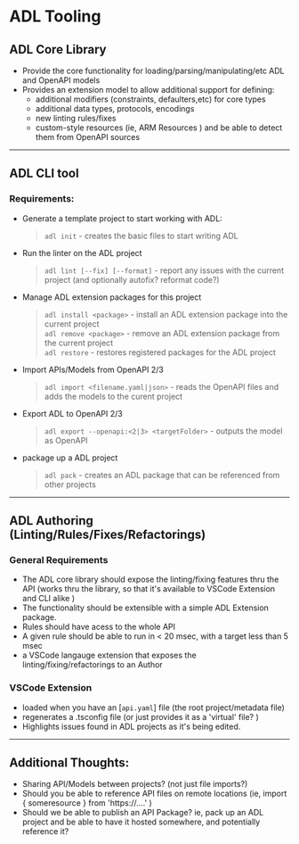 # ADL Tooling 

## ADL Core Library
- Provide the core functionality for loading/parsing/manipulating/etc ADL and OpenAPI models
- Provides an extension model to allow additional support for defining:
  - additional modifiers (constraints, defaulters,etc) for core types
  - additional data types, protocols, encodings
  - new linting rules/fixes
  - custom-style resources (ie, ARM Resources ) and be able to detect them from OpenAPI sources

<hr>

## ADL CLI tool

### Requirements:
- Generate a template project to start working with ADL:
  > `adl init`  - creates the basic files to start writing ADL

- Run the linter on the ADL project
  > `adl lint [--fix] [--format]` - report any issues with the current project  (and optionally autofix? reformat code?)

- Manage ADL extension packages for this project
  > `adl install <package>` - install an ADL extension package into the current project<br>
  > `adl remove <package>` - remove an ADL extension package from the current project<br>
  > `adl restore` - restores registered packages for the ADL project<br>

- Import APIs/Models from OpenAPI 2/3
  > `adl import <filename.yaml|json>` - reads the OpenAPI files and adds the models to the curent project

- Export ADL to OpenAPI 2/3
  > `adl export --openapi:<2|3> <targetFolder>` - outputs the model as OpenAPI 

- package up a ADL project
  > `adl pack`  - creates an ADL package that can be referenced from other projects
<hr>

## ADL Authoring (Linting/Rules/Fixes/Refactorings)

### General Requirements
- The ADL core library should expose the linting/fixing features thru the API (works thru the library, so that it's available to VSCode Extension and CLI alike )
- The functionality should be extensible with a simple ADL Extension package. 
- Rules should have acess to the whole API
- A given rule should be able to run in < 20 msec, with a target less than 5 msec
- a VSCode langauge extension that exposes the linting/fixing/refactorings to an Author

### VSCode Extension
- loaded when you have an [`api.yaml`] file (the root project/metadata file)
- regenerates a .tsconfig file (or just provides it as a 'virtual' file? )
- Highlights issues found in ADL projects as it's being edited.

<hr>

## Additional Thoughts:
- Sharing API/Models between projects? (not just file imports?)
- Should you be able to reference API files on remote locations (ie, import { someresource } from 'https://....' )
- Should we be able to publish an API Package? ie, pack up an ADL project and be able to have it hosted somewhere, and potentially reference it?


